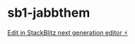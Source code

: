 # sb1-jabbthem

[Edit in StackBlitz next generation editor ⚡️](https://stackblitz.com/~/github.com/bartdk31/sb1-jabbthem)